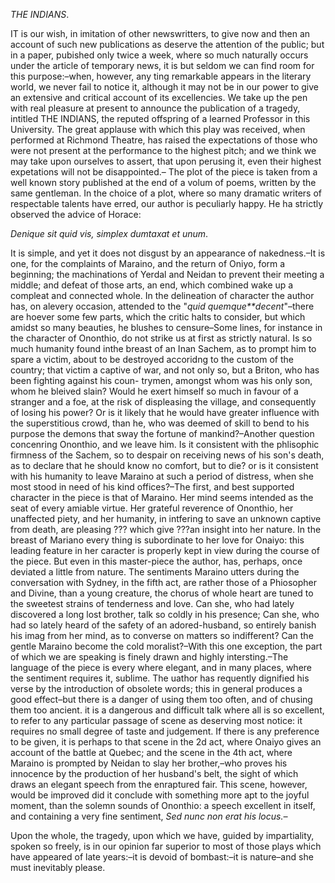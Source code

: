 *THE INDIANS*. IT is our wish, in imitation of other newswritters, to give now
                    and then an account of such new publications as deserve the attention of
                    the public; but in a paper, pubished only twice a week, where so much
                    naturally occurs under the article of temporary news, it is but seldom we
                    can find room for this purpose:–when, however, any
                    ting remarkable appears in the literary world, we never fail to notice it,
                    although it may not be in our power to give an extensive and critical account of its excellencies. We take up the pen with real
                    pleasure at present to announce the publication of a tragedy,
                    intitled THE INDIANS, the reputed offspring of a learned Professor in this
                        University. The great applause with which this play was
                    received, when performed at Richmond Theatre, has raised the expectations
                    of those who were not present at the performance to the highest pitch; and we think we may take upon ourselves to assert,
                    that upon perusing it, even their highest expetations will not be
                    disappointed.– The plot of the piece is taken from a well known
                    story published at the end of a volum of poems, written by the same
                    gentleman. In the choice of a plot, where so many dramatic writers of respectable talents have erred, our author is peculiarly happy. He ha strictly observed the advice of Horace:*Denique sit quid vis, simplex dumtaxat et
                            unum*.It is simple, and yet it does not disgust by an appearance of
                    nakedness.–It is one, for the complaints of Maraino, and
                    the return of Oniyo, form a beginning; the machinations of Yerdal and
                    Neidan to prevent their meeting a middle; and defeat of those arts, an
                    end, which combined wake up a compleat and connected whole. In
                    the delineation of character the author has, on alevery occasion, attended to the "*quid quemque**decent*"–there are hoever some few parts,
                    which the critic halts to consider, but which amidst so many beauties,
                    he blushes to censure–Some lines, for instance in the character of
                    Ononthio, do not strike us at first as strictly natural. Is so much
                    humanity found inthe breast of an Inan Sachem, as to prompt him to
                    spare a victim, about to be destroyed accoridng to the custom of the
                    country; that victim a captive of war, and not only so, but a Briton,
                    who has been fighting against his coun- trymen, amongst whom was his only
                    son, whom he bleived slain? Would he exert himself so much in favour
                    of a stranger and a foe, at the risk of displeasing the village,
                    and consequently of losing his power? Or is it likely that he would have
                    greater influence with the superstitious crowd, than he, who was
                    deemed of skill to bend to his purpose the demons that sway the fortune of
                    mankind?–Another question concenring Ononthio, and
                    we leave him. Is it consistent with the phlisophic firmness of the Sachem,
                    so to despair on receiving news of his son's death, as to
                    declare that he should know no comfort, but to die? or is it
                    consistent with his humanity to leave Maraino at such a period of distress,
                    when she most stood in need of his kind offices?–The first, and
                    best supported character in the piece is that of Maraino. Her mind
                    seems intended as the seat of every amiable virtue. Her grateful reverence
                    of Ononthio, her unaffected piety, and her humanity, in
                    intfering to save an unknown captive from death, are pleasing
                        ??? which give ???an insight into her nature. In the breast of Mariano every
                    thing is subordinate to her love for Onaiyo: this leading feature in her
                    caracter is properly kept in view during the course of the piece. But
                    even in this master-piece the author, has, perhaps, once deviated a little
                    from nature. The sentiments Maraino utters during the conversation with Sydney, in the fifth act, are rather those of a Phiosopher
                    and Divine, than a young creature, the chorus of whole heart are tuned to
                    the sweetest strains of tenderness and love. Can she, who had lately
                    discovered a long lost brother, talk so coldly in his presence; Can she,
                    who had so lately heard of the safety of an adored-husband, so
                    entirely banish his imag from her mind, as to converse on matters so
                    indifferent? Can the gentle Maraino become the cold
                    moralist?–With this one exception, the part of which we are speaking
                    is finely drawn and highly intersting.–The language
                    of the piece is every where elegant, and in many places, where the
                    sentiment requires it, sublime. The uathor has requently dignified his
                    verse by the introduction of obsolete words; this in general produces
                    a good effect–but there is a danger of using them too often, and of
                    chusing them too ancient. it is a dangerous and difficult talk where
                    all is so excellent, to refer to any particular passage of scene
                    as deserving most notice: it requires no small degree of taste and
                    judgement. If there is any preference to be given, it is perhaps to that scene in the 2d act, where Onaiyo gives an account of the
                    battle at Quebec; and the scene in the 4th act, where Maraino is prompted by Neidan to slay her brother,–who proves his
                    innocence by the production of her husband's belt, the sight of which draws
                    an elegant speech from the enraptured fair. This scene, however, would
                    be improved did it conclude with something more apt to the
                    joyful moment, than the solemn sounds of Ononthio: a speech
                    excellent in itself, and containing a very fine sentiment, *Sed nunc non erat his
                        locus.–*Upon the whole, the tragedy, upon which we have, guided by impartiality,
                    spoken so freely, is in our opinion far superior to most of those plays
                    which have appeared of late years:–it is devoid of
                    bombast:–it is nature–and she must inevitably
                    please.